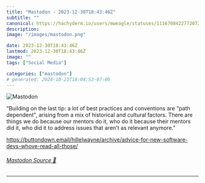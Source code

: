 ```yaml
---
title: "Mastodon - 2023-12-30T18:43:46Z"
subtitle: ""
canonical: https://hachyderm.io/users/mweagle/statuses/111670842277207221
description:
image: "/images/mastodon.png"

date: 2023-12-30T18:43:46Z
lastmod: 2023-12-30T18:43:46Z
image: ""
tags: ["Social Media"]

categories: ["mastodon"]
# generated: 2024-10-23T18:04:53-07:00
---
```

![Mastodon](/images/mastodon.png)

<p>“Building on the last tip: a lot of best practices and conventions are &quot;path dependent&quot;, arising from a mix of historical and cultural factors. There are things we do because our mentors do it, who do it because their mentors did it, who did it to address issues that aren&#39;t as relevant anymore.”</p><p><a href="https://buttondown.email/hillelwayne/archive/advice-for-new-software-devs-whove-read-all-those/" target="_blank" rel="nofollow noopener noreferrer" translate="no"><span class="invisible">https://</span><span class="ellipsis">buttondown.email/hillelwayne/a</span><span class="invisible">rchive/advice-for-new-software-devs-whove-read-all-those/</span></a></p>


###### [Mastodon Source 🐘](https://hachyderm.io/@mweagle/111670842277207221)

___
